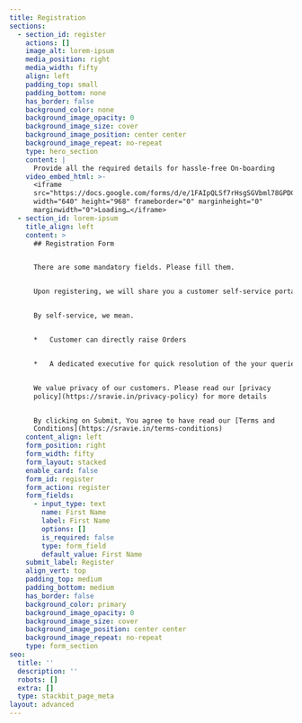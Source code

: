 ```yaml
---
title: Registration
sections:
  - section_id: register
    actions: []
    image_alt: lorem-ipsum
    media_position: right
    media_width: fifty
    align: left
    padding_top: small
    padding_bottom: none
    has_border: false
    background_color: none
    background_image_opacity: 0
    background_image_size: cover
    background_image_position: center center
    background_image_repeat: no-repeat
    type: hero_section
    content: |
      Provide all the required details for hassle-free On-boarding
    video_embed_html: >-
      <iframe
      src="https://docs.google.com/forms/d/e/1FAIpQLSf7rHsgSGVbml78GPDG1AfMKsHSmbJXIEI-0sgE5snTvTovVw/viewform?embedded=true"
      width="640" height="968" frameborder="0" marginheight="0"
      marginwidth="0">Loading…</iframe>
  - section_id: lorem-ipsum
    title_align: left
    content: >
      ## Registration Form


      There are some mandatory fields. Please fill them.


      Upon registering, we will share you a customer self-service portal link.


      By self-service, we mean.


      *   Customer can directly raise Orders


      *   A dedicated executive for quick resolution of the your queries


      We value privacy of our customers. Please read our [privacy
      policy](https://sravie.in/privacy-policy) for more details


      By clicking on Submit, You agree to have read our [Terms and
      Conditions](https://sravie.in/terms-conditions)
    content_align: left
    form_position: right
    form_width: fifty
    form_layout: stacked
    enable_card: false
    form_id: register
    form_action: register
    form_fields:
      - input_type: text
        name: First Name
        label: First Name
        options: []
        is_required: false
        type: form_field
        default_value: First Name
    submit_label: Register
    align_vert: top
    padding_top: medium
    padding_bottom: medium
    has_border: false
    background_color: primary
    background_image_opacity: 0
    background_image_size: cover
    background_image_position: center center
    background_image_repeat: no-repeat
    type: form_section
seo:
  title: ''
  description: ''
  robots: []
  extra: []
  type: stackbit_page_meta
layout: advanced
---
```

